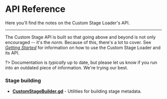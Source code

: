 # API Reference

Here you'll find the notes on the Custom Stage Loader's API. 

----

The Custom Stage API is built so that going above and beyond is not only encouraged -- it's the *norm.* Because of this, there's a lot to cover. 
See *[Getting Started](beginners.md)* for information on how to use the Custom Stage Loader and its API.

?> Documentation is *typically* up to date, but please let us know if you run into an outdated piece of information. We're trying our best.

### Stage building
+ **[CustomStageBuilder.gd](CSL/CustomStageBuilder.md)** - Utilities for building stage metadata.